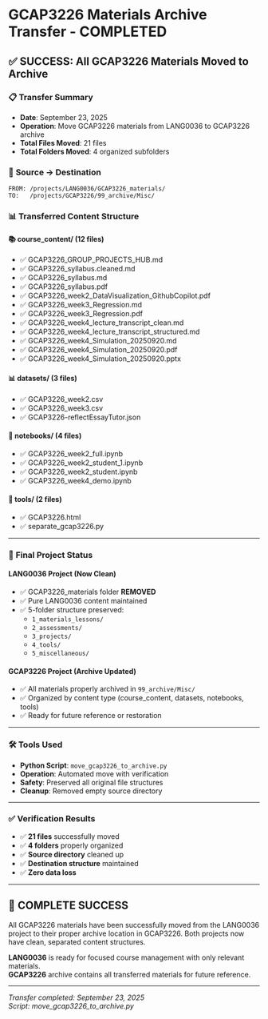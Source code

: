 # GCAP3226 Materials Archive Transfer - COMPLETED

## ✅ **SUCCESS: All GCAP3226 Materials Moved to Archive**

### 📋 **Transfer Summary**
- **Date**: September 23, 2025
- **Operation**: Move GCAP3226 materials from LANG0036 to GCAP3226 archive
- **Total Files Moved**: 21 files
- **Total Folders Moved**: 4 organized subfolders

### 📂 **Source → Destination**
```
FROM: /projects/LANG0036/GCAP3226_materials/
TO:   /projects/GCAP3226/99_archive/Misc/
```

### 📊 **Transferred Content Structure**

#### 📚 **course_content/** (12 files)
- ✅ GCAP3226_GROUP_PROJECTS_HUB.md
- ✅ GCAP3226_syllabus.cleaned.md
- ✅ GCAP3226_syllabus.md
- ✅ GCAP3226_syllabus.pdf
- ✅ GCAP3226_week2_DataVisualization_GithubCopilot.pdf
- ✅ GCAP3226_week3_Regression.md
- ✅ GCAP3226_week3_Regression.pdf
- ✅ GCAP3226_week4_lecture_transcript_clean.md
- ✅ GCAP3226_week4_lecture_transcript_structured.md
- ✅ GCAP3226_week4_Simulation_20250920.md
- ✅ GCAP3226_week4_Simulation_20250920.pdf
- ✅ GCAP3226_week4_Simulation_20250920.pptx

#### 📊 **datasets/** (3 files)
- ✅ GCAP3226_week2.csv
- ✅ GCAP3226_week3.csv
- ✅ GCAP3226-reflectEssayTutor.json

#### 📓 **notebooks/** (4 files)
- ✅ GCAP3226_week2_full.ipynb
- ✅ GCAP3226_week2_student_1.ipynb
- ✅ GCAP3226_week2_student.ipynb
- ✅ GCAP3226_week4_demo.ipynb

#### 🔧 **tools/** (2 files)
- ✅ GCAP3226.html
- ✅ separate_gcap3226.py

---

### 🎯 **Final Project Status**

#### **LANG0036 Project** (Now Clean)
- ✅ GCAP3226_materials folder **REMOVED**
- ✅ Pure LANG0036 content maintained
- ✅ 5-folder structure preserved:
  - `1_materials_lessons/`
  - `2_assessments/`
  - `3_projects/`
  - `4_tools/`
  - `5_miscellaneous/`

#### **GCAP3226 Project** (Archive Updated)
- ✅ All materials properly archived in `99_archive/Misc/`
- ✅ Organized by content type (course_content, datasets, notebooks, tools)
- ✅ Ready for future reference or restoration

---

### 🛠️ **Tools Used**
- **Python Script**: `move_gcap3226_to_archive.py`
- **Operation**: Automated move with verification
- **Safety**: Preserved all original file structures
- **Cleanup**: Removed empty source directory

---

### ✅ **Verification Results**
- ✅ **21 files** successfully moved
- ✅ **4 folders** properly organized
- ✅ **Source directory** cleaned up
- ✅ **Destination structure** maintained
- ✅ **Zero data loss**

---

## 🎉 **COMPLETE SUCCESS**

All GCAP3226 materials have been successfully moved from the LANG0036 project to their proper archive location in GCAP3226. Both projects now have clean, separated content structures.

**LANG0036** is ready for focused course management with only relevant materials.  
**GCAP3226** archive contains all transferred materials for future reference.

---

*Transfer completed: September 23, 2025*  
*Script: move_gcap3226_to_archive.py*